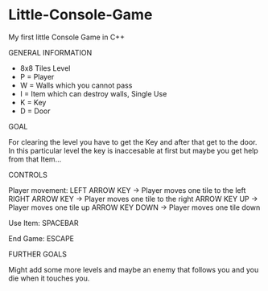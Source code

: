 # Little-Console-Game
My first little Console Game in C++

GENERAL INFORMATION

- 8x8 Tiles Level
- P = Player
- W = Walls which you cannot pass
- I = Item which can destroy walls, Single Use
- K = Key
- D = Door

GOAL

For clearing the level you have to get the Key and after that get to the door. In this particular level the key is inaccesable at first
but maybe you get help from that Item...

CONTROLS

Player movement: 
LEFT ARROW KEY  -> Player moves one tile to the left
RIGHT ARROW KEY -> Player moves one tile to the right
ARROW KEY UP    -> Player moves one tile up
ARROW KEY DOWN  -> Player moves one tile down

Use Item: SPACEBAR

End Game: ESCAPE


FURTHER GOALS

Might add some more levels and maybe an enemy that follows you and you die when it touches you.
